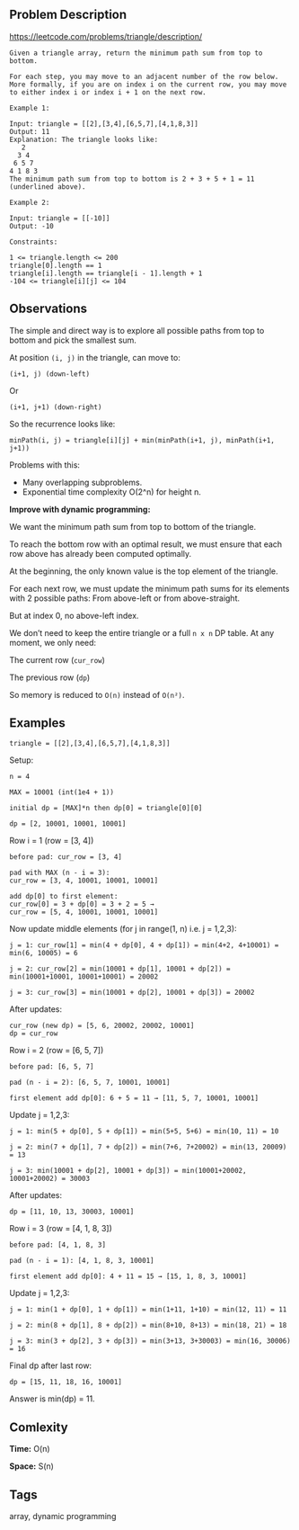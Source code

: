 ## Problem Description

https://leetcode.com/problems/triangle/description/

```
Given a triangle array, return the minimum path sum from top to bottom.

For each step, you may move to an adjacent number of the row below. More formally, if you are on index i on the current row, you may move to either index i or index i + 1 on the next row.

Example 1:

Input: triangle = [[2],[3,4],[6,5,7],[4,1,8,3]]
Output: 11
Explanation: The triangle looks like:
   2
  3 4
 6 5 7
4 1 8 3
The minimum path sum from top to bottom is 2 + 3 + 5 + 1 = 11 (underlined above).

Example 2:

Input: triangle = [[-10]]
Output: -10

Constraints:

1 <= triangle.length <= 200
triangle[0].length == 1
triangle[i].length == triangle[i - 1].length + 1
-104 <= triangle[i][j] <= 104
```

## Observations

The simple and direct way is to explore all possible paths from top to bottom and pick the smallest sum.

At position ```(i, j)``` in the triangle, can move to:

```(i+1, j) (down-left)```

Or

```(i+1, j+1) (down-right)```

So the recurrence looks like:

```minPath(i, j) = triangle[i][j] + min(minPath(i+1, j), minPath(i+1, j+1))```

Problems with this:

- Many overlapping subproblems.
- Exponential time complexity O(2^n) for height n.

**Improve with dynamic programming:**

We want the minimum path sum from top to bottom of the triangle.

To reach the bottom row with an optimal result, we must ensure that each row above has already been computed optimally.

At the beginning, the only known value is the top element of the triangle.

For each next row, we must update the minimum path sums for its elements with 2 possible paths: From above-left or from above-straight.

But at index 0, no above-left index.

We don’t need to keep the entire triangle or a full ```n x n``` DP table. At any moment, we only need:

The current row (```cur_row```)

The previous row (```dp```)

So memory is reduced to ```O(n)``` instead of ```O(n²)```.

## Examples

```triangle = [[2],[3,4],[6,5,7],[4,1,8,3]]```

Setup:

```
n = 4

MAX = 10001 (int(1e4 + 1))

initial dp = [MAX]*n then dp[0] = triangle[0][0]

dp = [2, 10001, 10001, 10001]
```

Row i = 1 (row = [3, 4])

```
before pad: cur_row = [3, 4]

pad with MAX (n - i = 3):
cur_row = [3, 4, 10001, 10001, 10001]

add dp[0] to first element:
cur_row[0] = 3 + dp[0] = 3 + 2 = 5 →
cur_row = [5, 4, 10001, 10001, 10001]
```

Now update middle elements (for j in range(1, n) i.e. j = 1,2,3):

```
j = 1: cur_row[1] = min(4 + dp[0], 4 + dp[1]) = min(4+2, 4+10001) = min(6, 10005) = 6

j = 2: cur_row[2] = min(10001 + dp[1], 10001 + dp[2]) = min(10001+10001, 10001+10001) = 20002

j = 3: cur_row[3] = min(10001 + dp[2], 10001 + dp[3]) = 20002
```

After updates:

```
cur_row (new dp) = [5, 6, 20002, 20002, 10001]
dp = cur_row
```

Row i = 2 (row = [6, 5, 7])

```
before pad: [6, 5, 7]

pad (n - i = 2): [6, 5, 7, 10001, 10001]

first element add dp[0]: 6 + 5 = 11 → [11, 5, 7, 10001, 10001]
```

Update j = 1,2,3:

```
j = 1: min(5 + dp[0], 5 + dp[1]) = min(5+5, 5+6) = min(10, 11) = 10

j = 2: min(7 + dp[1], 7 + dp[2]) = min(7+6, 7+20002) = min(13, 20009) = 13

j = 3: min(10001 + dp[2], 10001 + dp[3]) = min(10001+20002, 10001+20002) = 30003
```

After updates:

```
dp = [11, 10, 13, 30003, 10001]
```

Row i = 3 (row = [4, 1, 8, 3])

```
before pad: [4, 1, 8, 3]

pad (n - i = 1): [4, 1, 8, 3, 10001]

first element add dp[0]: 4 + 11 = 15 → [15, 1, 8, 3, 10001]
```

Update j = 1,2,3:

```
j = 1: min(1 + dp[0], 1 + dp[1]) = min(1+11, 1+10) = min(12, 11) = 11

j = 2: min(8 + dp[1], 8 + dp[2]) = min(8+10, 8+13) = min(18, 21) = 18

j = 3: min(3 + dp[2], 3 + dp[3]) = min(3+13, 3+30003) = min(16, 30006) = 16
```

Final dp after last row:

```
dp = [15, 11, 18, 16, 10001]
```

Answer is min(dp) = 11.

## Comlexity

**Time:** O(n)

**Space:** S(n)

## Tags

array, dynamic programming